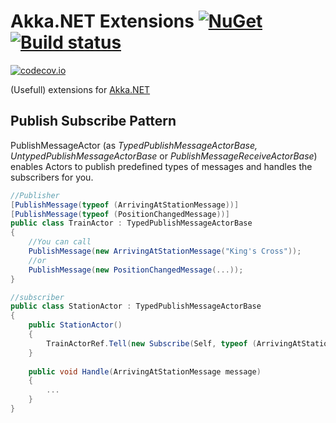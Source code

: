 # Akka.NET Extensions [![NuGet](https://img.shields.io/nuget/v/SchJan.Akka.svg)](https://www.nuget.org/packages/SchJan.Akka) [![Build status](https://ci.appveyor.com/api/projects/status/sxe09hsa558mhv1b/branch/master?svg=true)](https://ci.appveyor.com/project/schjan/akka-net-extensions/branch/master) 
[![codecov.io](https://codecov.io/github/schjan/Akka.NET-Extensions/coverage.svg?branch=master)](https://codecov.io/github/schjan/Akka.NET-Extensions?branch=master)

(Usefull) extensions for [Akka.NET](https://github.com/akkadotnet/akka.net)

## Publish Subscribe Pattern
PublishMessageActor (as _TypedPublishMessageActorBase, UntypedPublishMessageActorBase_ or _PublishMessageReceiveActorBase_) enables Actors to publish predefined types of messages and handles the subscribers for you.

```csharp
//Publisher
[PublishMessage(typeof (ArrivingAtStationMessage))]
[PublishMessage(typeof (PositionChangedMessage))]
public class TrainActor : TypedPublishMessageActorBase
{
    //You can call
    PublishMessage(new ArrivingAtStationMessage("King's Cross"));
    //or
    PublishMessage(new PositionChangedMessage(...));
}

//subscriber
public class StationActor : TypedPublishMessageActorBase
{
    public StationActor()
    {
        TrainActorRef.Tell(new Subscribe(Self, typeof (ArrivingAtStationMessage));
    }
    
    public void Handle(ArrivingAtStationMessage message)
    {
        ...
    }
}
```
